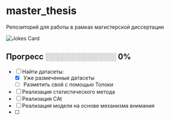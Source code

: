 # master_thesis
Репозиторий для работы в рамках магистерской диссертации

![Jokes Card](https://readme-jokes.vercel.app/api)

## Прогресс ░░░░░░░░░░░░░ 0%
- [ ] Найти датасеты:
    - [x] Уже размеченные датасеты 
    - [ ] Разметить свой с помощью Толоки
- [ ] Реализация статистического метода
- [ ] Реализация CAt 
- [ ] Реализация модели на основе механизма внимания 
- [ ] 
